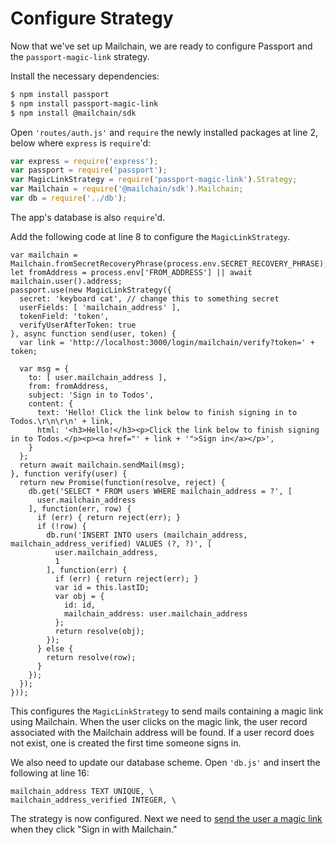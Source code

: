 # Configure Strategy

Now that we've set up Mailchain, we are ready to configure Passport and the
`passport-magic-link` strategy.

Install the necessary dependencies:

```sh
$ npm install passport
$ npm install passport-magic-link
$ npm install @mailchain/sdk
```

Open `'routes/auth.js'` and `require` the newly installed packages at line 2,
below where `express` is `require`'d:

```js
var express = require('express');
var passport = require('passport');
var MagicLinkStrategy = require('passport-magic-link').Strategy;
var Mailchain = require('@mailchain/sdk').Mailchain;
var db = require('../db');
```

The app's database is also `require`'d.

Add the following code at line 8 to configure the `MagicLinkStrategy`.

```
var mailchain = Mailchain.fromSecretRecoveryPhrase(process.env.SECRET_RECOVERY_PHRASE);
let fromAddress = process.env['FROM_ADDRESS'] || await mailchain.user().address;
passport.use(new MagicLinkStrategy({
  secret: 'keyboard cat', // change this to something secret
  userFields: [ 'mailchain_address' ],
  tokenField: 'token',
  verifyUserAfterToken: true
}, async function send(user, token) {
  var link = 'http://localhost:3000/login/mailchain/verify?token=' + token;

  var msg = {
    to: [ user.mailchain_address ],
    from: fromAddress,
    subject: 'Sign in to Todos',
    content: {
      text: 'Hello! Click the link below to finish signing in to Todos.\r\n\r\n' + link,
      html: '<h3>Hello!</h3><p>Click the link below to finish signing in to Todos.</p><p><a href="' + link + '">Sign in</a></p>',
    }
  };
  return await mailchain.sendMail(msg);
}, function verify(user) {
  return new Promise(function(resolve, reject) {
    db.get('SELECT * FROM users WHERE mailchain_address = ?', [
      user.mailchain_address
    ], function(err, row) {
      if (err) { return reject(err); }
      if (!row) {
        db.run('INSERT INTO users (mailchain_address, mailchain_address_verified) VALUES (?, ?)', [
          user.mailchain_address,
          1
        ], function(err) {
          if (err) { return reject(err); }
          var id = this.lastID;
          var obj = {
            id: id,
            mailchain_address: user.mailchain_address
          };
          return resolve(obj);
        });
      } else {
        return resolve(row);
      }
    });
  });
}));
```

This configures the `MagicLinkStrategy` to send mails containing a magic link
using Mailchain.  When the user clicks on the magic link, the user record
associated with the Mailchain address will be found.  If a user record does not
exist, one is created the first time someone signs in.

We also need to update our database scheme. Open `'db.js'` and insert the following at line 16:
```
mailchain_address TEXT UNIQUE, \
mailchain_address_verified INTEGER, \
```


The strategy is now configured.  Next we need to [send the user a magic link](../send/)
when they click "Sign in with Mailchain."